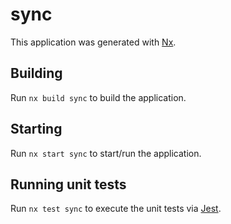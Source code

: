 # sync

This application was generated with [Nx](https://nx.dev).

## Building

Run `nx build sync` to build the application.

## Starting

Run `nx start sync` to start/run the application.

## Running unit tests

Run `nx test sync` to execute the unit tests via [Jest](https://jestjs.io).
